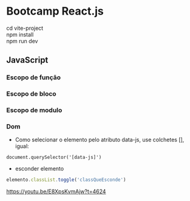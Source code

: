 # Bootcamp React.js

 cd vite-project  
  npm install    
  npm run dev


## JavaScript

### Escopo de função
### Escopo de bloco
### Escopo de modulo


### Dom

- Como selecionar o elemento pelo atributo data-js, use colchetes [], igual:

``document.querySelector('[data-js]')``

- esconder elemento

```js
elemento.classList.toggle('classQueEsconde')
```

https://youtu.be/E8XpsKvmAjw?t=4624
